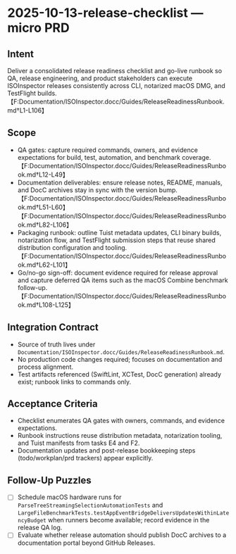 # 2025-10-13-release-checklist — micro PRD

## Intent

Deliver a consolidated release readiness checklist and go-live runbook so QA, release engineering, and product stakeholders can execute ISOInspector releases consistently across CLI, notarized macOS DMG, and TestFlight builds.【F:Documentation/ISOInspector.docc/Guides/ReleaseReadinessRunbook.md†L1-L106】

## Scope

- QA gates: capture required commands, owners, and evidence expectations for build, test, automation, and benchmark coverage.【F:Documentation/ISOInspector.docc/Guides/ReleaseReadinessRunbook.md†L12-L49】
- Documentation deliverables: ensure release notes, README, manuals, and DocC archives stay in sync with the version bump.【F:Documentation/ISOInspector.docc/Guides/ReleaseReadinessRunbook.md†L51-L60】【F:Documentation/ISOInspector.docc/Guides/ReleaseReadinessRunbook.md†L82-L106】
- Packaging runbook: outline Tuist metadata updates, CLI binary builds, notarization flow, and TestFlight submission steps that reuse shared distribution configuration and tooling.【F:Documentation/ISOInspector.docc/Guides/ReleaseReadinessRunbook.md†L62-L101】
- Go/no-go sign-off: document evidence required for release approval and capture deferred QA items such as the macOS Combine benchmark follow-up.【F:Documentation/ISOInspector.docc/Guides/ReleaseReadinessRunbook.md†L108-L125】

## Integration Contract

- Source of truth lives under `Documentation/ISOInspector.docc/Guides/ReleaseReadinessRunbook.md`.
- No production code changes required; focuses on documentation and process alignment.
- Test artifacts referenced (SwiftLint, XCTest, DocC generation) already exist; runbook links to commands only.

## Acceptance Criteria

- Checklist enumerates QA gates with owners, commands, and evidence expectations.
- Runbook instructions reuse distribution metadata, notarization tooling, and Tuist manifests from tasks E4 and F2.
- Documentation updates and post-release bookkeeping steps (todo/workplan/prd trackers) appear explicitly.

## Follow-Up Puzzles

- [ ] Schedule macOS hardware runs for `ParseTreeStreamingSelectionAutomationTests` and `LargeFileBenchmarkTests.testAppEventBridgeDeliversUpdatesWithinLatencyBudget` when runners become available; record evidence in the release QA log.
- [ ] Evaluate whether release automation should publish DocC archives to a documentation portal beyond GitHub Releases.
